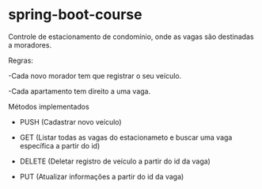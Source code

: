 # spring-boot-course
Controle de estacionamento de condomínio, onde as vagas são destinadas a moradores. 

Regras: 

-Cada novo morador tem que registrar o seu veículo. 

-Cada apartamento tem direito a uma vaga. 

Métodos implementados

- PUSH (Cadastrar novo veículo)

- GET (Listar todas as vagas do estacionameto e buscar uma vaga específica a partir do id)

- DELETE (Deletar registro de veículo a partir do id da vaga)

- PUT (Atualizar informações a partir do id da vaga)
